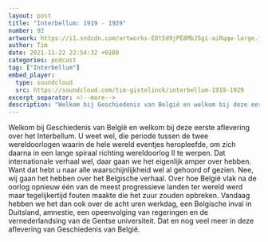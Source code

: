 ```yaml
---
layout: post
title: "Interbellum: 1919 - 1929"
number: 92
artwork: https://i1.sndcdn.com/artworks-E8t5d9jPE8MbJ5gi-aiRqqw-large.jpg
author: Tim
date: 2021-11-22 22:54:32 +0100
categories: podcast
tag: ["Interbellum"]
embed_player:
  type: soundcloud
  src: https://soundcloud.com/tim-gistelinck/interbellum-1919-1929
excerpt_separator: <!--more-->
description: "Welkom bij Geschiedenis van België en welkom bij deze eerste aflevering over het Interbellum."
---
```

Welkom bij Geschiedenis van België en welkom bij deze eerste aflevering over het Interbellum. U weet wel, die periode tussen de twee wereldoorlogen waarin de hele wereld eventjes heropleefde, om zich daarna in een lange spiraal richting wereldoorlog II te werpen. Dat internationale verhaal wel, daar gaan we het eigenlijk amper over hebben. Want dat hebt u naar alle waarschijnlijkheid wel al gehoord of gezien. Nee, wij gaan het hebben over het Belgische verhaal. Over hoe België vlak na de oorlog opnieuw één van de meest progressieve landen ter wereld werd maar tegelijkertijd fouten maakte die het zuur zouden opbreken. Vandaag hebben we het dan ook over de acht uren werkdag, een Belgische inval in Duitsland, amnestie, een opeenvolging van regeringen en de vernederlandsing van de Gentse universiteit. Dat en nog veel meer in deze aflevering van Geschiedenis van België.